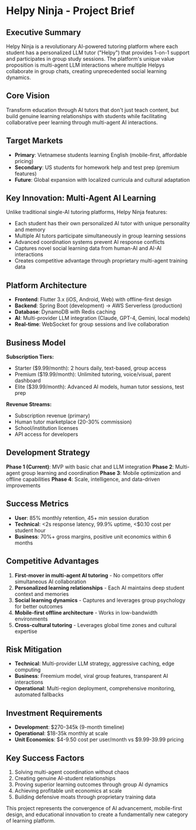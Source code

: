 # Helpy Ninja - Project Brief

## Executive Summary
Helpy Ninja is a revolutionary AI-powered tutoring platform where each student has a personalized LLM tutor ("Helpy") that provides 1-on-1 support and participates in group study sessions. The platform's unique value proposition is multi-agent LLM interactions where multiple Helpys collaborate in group chats, creating unprecedented social learning dynamics.

## Core Vision
Transform education through AI tutors that don't just teach content, but build genuine learning relationships with students while facilitating collaborative peer learning through multi-agent AI interactions.

## Target Markets
- **Primary**: Vietnamese students learning English (mobile-first, affordable pricing)
- **Secondary**: US students for homework help and test prep (premium features)
- **Future**: Global expansion with localized curricula and cultural adaptation

## Key Innovation: Multi-Agent AI Learning
Unlike traditional single-AI tutoring platforms, Helpy Ninja features:
- Each student has their own personalized AI tutor with unique personality and memory
- Multiple AI tutors participate simultaneously in group learning sessions
- Advanced coordination systems prevent AI response conflicts
- Captures novel social learning data from human-AI and AI-AI interactions
- Creates competitive advantage through proprietary multi-agent training data

## Platform Architecture
- **Frontend**: Flutter 3.x (iOS, Android, Web) with offline-first design
- **Backend**: Spring Boot (development) → AWS Serverless (production)
- **Database**: DynamoDB with Redis caching
- **AI**: Multi-provider LLM integration (Claude, GPT-4, Gemini, local models)
- **Real-time**: WebSocket for group sessions and live collaboration

## Business Model
**Subscription Tiers:**
- Starter ($9.99/month): 2 hours daily, text-based, group access
- Premium ($19.99/month): Unlimited tutoring, voice/visual, parent dashboard
- Elite ($39.99/month): Advanced AI models, human tutor sessions, test prep

**Revenue Streams:**
- Subscription revenue (primary)
- Human tutor marketplace (20-30% commission)
- School/institution licenses
- API access for developers

## Development Strategy
**Phase 1 (Current)**: MVP with basic chat and LLM integration
**Phase 2**: Multi-agent group learning and coordination
**Phase 3**: Mobile optimization and offline capabilities
**Phase 4**: Scale, intelligence, and data-driven improvements

## Success Metrics
- **User**: 85% monthly retention, 45+ min session duration
- **Technical**: <2s response latency, 99.9% uptime, <$0.10 cost per student hour
- **Business**: 70%+ gross margins, positive unit economics within 6 months

## Competitive Advantages
1. **First-mover in multi-agent AI tutoring** - No competitors offer simultaneous AI collaboration
2. **Personalized learning relationships** - Each AI maintains deep student context and memories
3. **Social learning dynamics** - Captures and leverages group psychology for better outcomes
4. **Mobile-first offline architecture** - Works in low-bandwidth environments
5. **Cross-cultural tutoring** - Leverages global time zones and cultural expertise

## Risk Mitigation
- **Technical**: Multi-provider LLM strategy, aggressive caching, edge computing
- **Business**: Freemium model, viral group features, transparent AI interactions
- **Operational**: Multi-region deployment, comprehensive monitoring, automated fallbacks

## Investment Requirements
- **Development**: $270-345k (9-month timeline)
- **Operational**: $18-35k monthly at scale
- **Unit Economics**: $4-9.50 cost per user/month vs $9.99-39.99 pricing

## Key Success Factors
1. Solving multi-agent coordination without chaos
2. Creating genuine AI-student relationships
3. Proving superior learning outcomes through group AI dynamics
4. Achieving profitable unit economics at scale
5. Building defensive moats through proprietary training data

This project represents the convergence of AI advancement, mobile-first design, and educational innovation to create a fundamentally new category of learning platform.